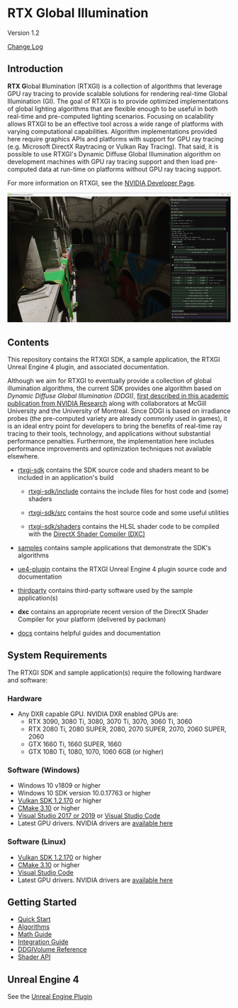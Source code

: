 # RTX Global Illumination

Version 1.2

[Change Log](ChangeLog.md)

## Introduction

**RTX G**lobal **I**llumination (RTXGI) is a collection of algorithms that leverage GPU ray tracing to provide scalable solutions for rendering real-time Global Illumination (GI). The goal of RTXGI is to provide optimized implementations of global lighting algorithms that are flexible enough to be useful in both real-time and pre-computed lighting scenarios. Focusing on scalability allows RTXGI to be an effective tool across a wide range of platforms with varying computational capabilities. Algorithm implementations provided here require graphics APIs and platforms with support for GPU ray tracing (e.g. Microsoft DirectX Raytracing or Vulkan Ray Tracing). That said, it is possible to use RTXGI's Dynamic Diffuse Global Illumination algorithm on development machines with GPU ray tracing support and then load pre-computed data at run-time on platforms without GPU ray tracing support.

For more information on RTXGI, see the [NVIDIA Developer Page](https://developer.nvidia.com/rtxgi).

![Global Illumination with RTXGI in the Sponza](docs/images/rtxgi-sponza.jpg)

## Contents

This repository contains the RTXGI SDK, a sample application, the RTXGI Unreal Engine 4 plugin, and associated documentation.

Although we aim for RTXGI to eventually provide a collection of global illumination algorithms, the current SDK provides one algorithm based on *Dynamic Diffuse Global Illumination (DDGI)*, [first described in this academic publication from NVIDIA Research](https://jcgt.org/published/0008/02/01/) along with collaborators at McGill University and the University of Montreal. Since DDGI is based on irradiance probes (the pre-computed variety are already commonly used in games), it is an ideal entry point for developers to bring the benefits of real-time ray tracing to their tools, technology, and applications without substantial performance penalties. Furthermore, the implementation here includes performance improvements and optimization techniques not available elsewhere.

* [rtxgi-sdk](rtxgi-sdk) contains the SDK source code and shaders meant to be included in an application's build

    * [rtxgi-sdk/include](rtxgi-sdk/include) contains the include files for host code and (some) shaders

    * [rtxgi-sdk/src](rtxgi-sdk/src) contains the host source code and some useful utilities

    * [rtxgi-sdk/shaders](rtxgi-sdk/shaders) contains the HLSL shader code to be compiled with the [DirectX Shader Compiler (DXC)](https://github.com/microsoft/DirectXShaderCompiler)

* [samples](samples) contains sample applications that demonstrate the SDK's algorithms

* [ue4-plugin](ue4-plugin) contains the RTXGI Unreal Engine 4 plugin source code and documentation

* [thirdparty](thirdparty) contains third-party software used by the sample application(s)

* **dxc** contains an appropriate recent version of the DirectX Shader Compiler for your platform (delivered by packman)

* [docs](docs) contains helpful guides and documentation

## System Requirements

The RTXGI SDK and sample application(s) require the following hardware and software:

### Hardware
* Any DXR capable GPU. NVIDIA DXR enabled GPUs are:
    * RTX 3090, 3080 Ti, 3080, 3070 Ti, 3070, 3060 Ti, 3060
    * RTX 2080 Ti, 2080 SUPER, 2080, 2070 SUPER, 2070, 2060 SUPER, 2060
    * GTX 1660 Ti, 1660 SUPER, 1660
    * GTX 1080 Ti, 1080, 1070, 1060 6GB (or higher)

### Software (Windows)
* Windows 10 v1809 or higher
* Windows 10 SDK version 10.0.17763 or higher
* [Vulkan SDK 1.2.170]((https://vulkan.lunarg.com/sdk/home)) or higher
* [CMake 3.10](https://cmake.org/download) or higher
* [Visual Studio 2017 or 2019](https://visualstudio.microsoft.com/downloads/) or [Visual Studio Code](https://code.visualstudio.com/download)
* Latest GPU drivers. NVIDIA drivers are [available here](http://www.nvidia.com/drivers)

### Software (Linux)
* [Vulkan SDK 1.2.170]((https://vulkan.lunarg.com/sdk/home)) or higher
* [CMake 3.10](https://cmake.org/download) or higher
* [Visual Studio Code](https://code.visualstudio.com/download)
* Latest GPU drivers. NVIDIA drivers are [available here](http://www.nvidia.com/drivers)

## Getting Started

* [Quick Start](docs/QuickStart.md)
* [Algorithms](docs/Algorithms.md)
* [Math Guide](docs/Math.md)
* [Integration Guide](docs/Integration.md)
* [DDGIVolume Reference](docs/DDGIVolume.md)
* [Shader API](docs/ShaderAPI.md)

## Unreal Engine 4

See the [Unreal Engine Plugin](ue4-plugin/4.27/RTXGI/README.md)
